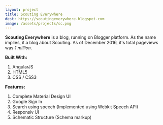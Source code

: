 ```yaml
---
layout: project
title: Scouting Everywhere
dest: https://scoutingeverywhere.blogspot.com
image: /assets/projects/sc.png
---
```


**Scouting Everywhere** is a blog, running on Blogger platform. As the name implies, it a blog about Scouting. As of December 2016, it's total pageviews was *1 million*. 


**Built With:**

1. AngularJS
2. HTML5
3. CSS / CSS3

**Features:** 

1. Complete Material Design UI
2. Google Sign In
3. Search using speech (Implemented using Webkit Speech API)
4. Responsiv UI
5. Schematic Structure (Schema markup)